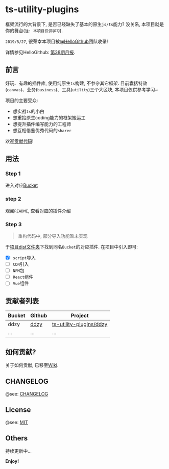 # ts-utility-plugins

框架流行的大背景下, 是否已经缺失了基本的原生`js/ts`能力? 没关系, 本项目就是你的舞台(`注: 本项目仅供学习`).

`2019/5/27`, 很荣幸本项目被[@HelloGithub](https://github.com/521xueweihan/HelloGitHub/)团队收录!

详情参见HelloGithub: [第38期月报](https://hellogithub.com/periodical/volume/38/#ts-utility-plugins).

## 前言

好玩、有趣的插件库, 使用纯原生`ts`构建, 不参杂其它框架. 目前囊括特效(`canvas`)、业务(`business`)、工具(`utility`)三个大区块, 本项目仅供参考学习~

项目的主要受众:

- 想实战`ts`的小白
- 想重拾原生coding能力的框架搬运工
- 想提升插件编写能力的工程师
- 想互相借鉴优秀代码的`sharer`

欢迎[贡献代码](#如何贡献?)!

## 用法

### Step 1

进入对应[Bucket](#贡献者列表)

### step 2

观阅`README`, 查看对应的插件介绍

### Step 3

> 重构代码中, 部分导入功能暂未实现

于[项目dist文件夹](https://github.com/ddzy/ts-utility-plugins/dist)下找到同名`Bucket`的对应插件. 在项目中引入即可:

- [x] `script`导入
- [ ] `CDN`引入
- [ ] `NPM`包
- [ ] `React`组件
- [ ] `Vue`组件

## 贡献者列表

| Bucket | Github                          | Project                                                                                    |
| ------ | ------------------------------- | ------------------------------------------------------------------------------------------ |
| ddzy   | [ddzy](https://github.com/ddzy) | [ts-utility-plugins/ddzy](https://github.com/ddzy/ts-utility-plugins/tree/master/src/ddzy) |
| ...    | ...                             | ...                                                                                        |

## 如何贡献?

关于如何贡献, 已移至[Wiki](https://github.com/ddzy/ts-utility-plugins/wiki/%E5%A6%82%E4%BD%95%E8%B4%A1%E7%8C%AE%3F).

## CHANGELOG

@see: [CHANGELOG](./CHANGELOG.md)

## License

@see: [MIT](./LICENSE)

## Others

持续更新中...

**Enjoy!**